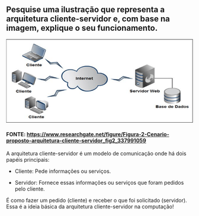 ##  Pesquise uma ilustração que representa a arquitetura cliente-servidor e, com base na imagem, explique o seu funcionamento.


![Tabela](./Figura-2-Cenario-proposto-arquitetura-cliente-servidor.png)

#### FONTE: https://www.researchgate.net/figure/Figura-2-Cenario-proposto-arquitetura-cliente-servidor_fig2_337991059


A arquitetura cliente-servidor é um modelo de comunicação onde há dois papéis principais:

- Cliente: Pede informações ou serviços.

- Servidor: Fornece essas informações ou serviços que foram pedidos pelo cliente.

É como fazer um pedido (cliente) e receber o que foi solicitado (servidor). Essa é a ideia básica da arquitetura cliente-servidor na computação!